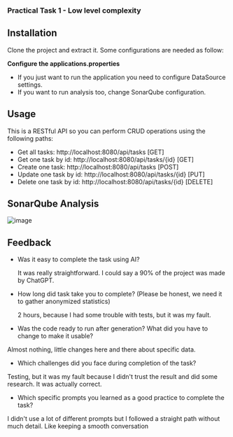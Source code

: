 ### Practical Task 1 - Low level complexity

## Installation

Clone the project and extract it. Some configurations are needed as follow:

**Configure the applications.properties**
   - If you just want to run the application you need to configure DataSource settings.
   - If you want to run analysis too, change SonarQube configuration.

## Usage

This is a RESTful API so you can perform CRUD operations using the following paths:

- Get all tasks: http://localhost:8080/api/tasks [GET]
- Get one task by id: http://localhost:8080/api/tasks/{id} [GET]
- Create one task: http://localhost:8080/api/tasks [POST]
- Update one task by id: http://localhost:8080/api/tasks/{id} [PUT]
- Delete one task by id: http://localhost:8080/api/tasks/{id} [DELETE]

## SonarQube Analysis

![image](https://github.com/PechMivan/Practical-Task1/assets/97990963/2feddd51-78f7-46bf-8a41-27f230da7678)

## Feedback

- Was it easy to complete the task using AI?

  It was really straightforward. I could say a 90% of the project was made by ChatGPT.
  
- How long did task take you to complete? (Please be honest, we need it to gather anonymized statistics)

  2 hours, because I had some trouble with tests, but it was my fault.
  
- Was the code ready to run after generation? What did you have to change to make it usable?

Almost nothing, little changes here and there about specific data.
  
- Which challenges did you face during completion of the task?

Testing, but it was my fault because I didn't trust the result and did some research. It was actually correct.

- Which specific prompts you learned as a good practice to complete the task?

I didn't use a lot of different prompts but I followed a straight path without much detail. Like keeping a smooth conversation
   
